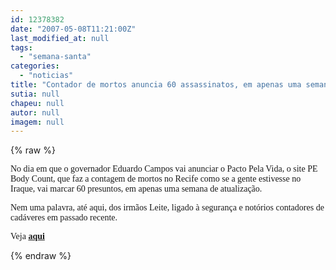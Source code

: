 ```yaml
---
id: 12378382
date: "2007-05-08T11:21:00Z"
last_modified_at: null
tags:
  - "semana-santa"
categories:
  - "noticias"
title: "Contador de mortos anuncia 60 assassinatos, em apenas uma semana"
sutia: null
chapeu: null
autor: null
imagem: null
---
```

{% raw %}
<p><P><FONT face=Verdana>No dia em que o governador Eduardo Campos vai anunciar o Pacto Pela Vida, o site PE Body Count, que faz a contagem de mortos no Recife como se a gente estivesse no Iraque, vai marcar 60 presuntos, em apenas uma semana de atualização.</FONT></P></p>
<p><P><FONT face=Verdana>Nem uma palavra, até aqui, dos irmãos Leite, ligado à segurança e notórios contadores de cadáveres em passado recente.</FONT></P></p>
<p><P><FONT face=Verdana>Veja <STRONG><A href=\"https://www.pebodycount.com.br/\">aqui</A></STRONG></FONT></P> </p>
{% endraw %}